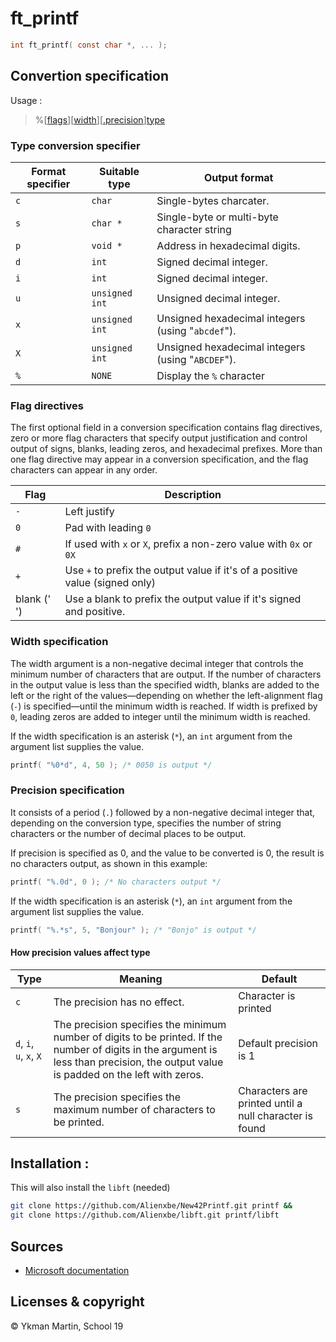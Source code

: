 # ft_printf

```C
int	ft_printf( const char *, ... );
```

## Convertion specification

Usage :
> %[[flags](#flag-directives)][[width](#width-specification)][[.precision](#precision-specification)][type](#type-conversion-specifier)

### Type conversion specifier

| Format specifier | Suitable type | Output format |
| --- | --- | --- |
| `c` | `char` | Single-bytes charcater. |
| `s` | `char *` | Single-byte or multi-byte character string |
| `p` | `void *` | Address in hexadecimal digits. |
| `d` | `int` | Signed decimal integer. |
| `i` | `int` | Signed decimal integer. |
| `u` | `unsigned int` | Unsigned decimal integer. |
| `x` | `unsigned int` | Unsigned hexadecimal integers (using "`abcdef`"). |
| `X` | `unsigned int` | Unsigned hexadecimal integers (using "`ABCDEF`"). |
| `%` | `NONE` | Display the `%` character |

### Flag directives

The first optional field in a conversion specification contains flag directives, zero or more flag characters that specify output justification and control output of signs, blanks, leading zeros, and hexadecimal prefixes. More than one flag directive may appear in a conversion specification, and the flag characters can appear in any order.

| Flag | Description |
| --- | --- |
| `-` | Left justify |
| `0` | Pad with leading `0`|
| `#` | If used with `x` or `X`, prefix a non-zero value with `0x` or `0X` |
| `+` | Use `+` to prefix the output value if it's of a positive value (signed only) |
| blank (' ') | Use a blank to prefix the output value if it's signed and positive. |

### Width specification

The width argument is a non-negative decimal integer that controls the minimum number of characters that are output. If the number of characters in the output value is less than the specified width, blanks are added to the left or the right of the values—depending on whether the left-alignment flag (`-`) is specified—until the minimum width is reached. If width is prefixed by `0`, leading zeros are added to integer until the minimum width is reached.

If the width specification is an asterisk (`*`), an `int` argument from the argument list supplies the value.

```C
printf( "%0*d", 4, 50 ); /* 0050 is output */
```

### Precision specification

It consists of a period (`.`) followed by a non-negative decimal integer that, depending on the conversion type, specifies the number of string characters or the number of decimal places to be output.

If precision is specified as 0, and the value to be converted is 0, the result is no characters output, as shown in this example:
```C
printf( "%.0d", 0 ); /* No characters output */
```

If the width specification is an asterisk (`*`), an `int` argument from the argument list supplies the value.
```C
printf( "%.*s", 5, "Bonjour" ); /* "Bonjo" is output */
```

#### How precision values affect type

| Type | Meaning | Default |
| --- | --- | --- |
| `c` | The precision has no effect. | Character is printed |
| `d`, `i`, `u`, `x`, `X` | The precision specifies the minimum number of digits to be printed. If the number of digits in the argument is less than precision, the output value is padded on the left with zeros. | Default precision is 1 |
| `s` | The precision specifies the maximum number of characters to be printed. | Characters are printed until a null character is found |


## Installation :

This will also install the `libft` (needed)
```BASH
git clone https://github.com/Alienxbe/New42Printf.git printf &&
git clone https://github.com/Alienxbe/libft.git printf/libft
```

## Sources

+ [Microsoft documentation](https://docs.microsoft.com/en-us/cpp/c-runtime-library/format-specification-syntax-printf-and-wprintf-functions)

## Licenses & copyright

© Ykman Martin, School 19
